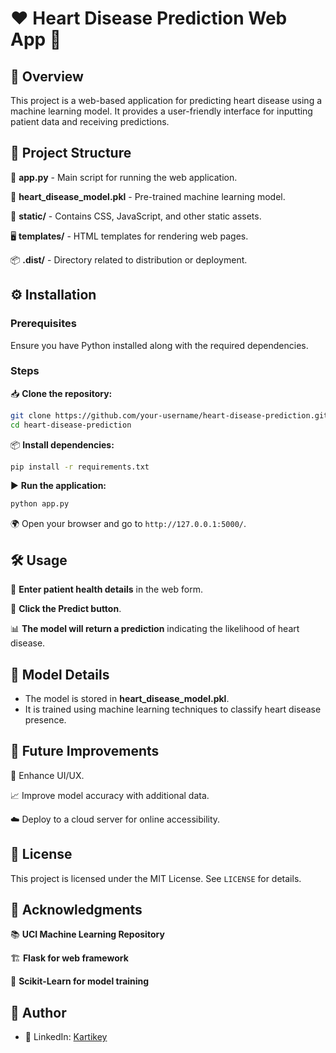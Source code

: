 # ❤️ Heart Disease Prediction Web App 🏥

## 📌 Overview
This project is a web-based application for predicting heart disease using a machine learning model. It provides a user-friendly interface for inputting patient data and receiving predictions.

## 📂 Project Structure

📝 **app.py** - Main script for running the web application.

🤖 **heart_disease_model.pkl** - Pre-trained machine learning model.

🎨 **static/** - Contains CSS, JavaScript, and other static assets.

🖥️ **templates/** - HTML templates for rendering web pages.

📦 **.dist/** - Directory related to distribution or deployment.

## ⚙️ Installation

### Prerequisites
Ensure you have Python installed along with the required dependencies.

### Steps

📥 **Clone the repository:**
```bash
git clone https://github.com/your-username/heart-disease-prediction.git
cd heart-disease-prediction
```

📦 **Install dependencies:**
```bash
pip install -r requirements.txt
```

▶️ **Run the application:**
```bash
python app.py
```

🌍 Open your browser and go to `http://127.0.0.1:5000/`.

## 🛠️ Usage

🏥 **Enter patient health details** in the web form.

🎯 **Click the Predict button**.

📊 **The model will return a prediction** indicating the likelihood of heart disease.

## 🧠 Model Details

- The model is stored in **heart_disease_model.pkl**.
- It is trained using machine learning techniques to classify heart disease presence.

## 🚀 Future Improvements

🎨 Enhance UI/UX.

📈 Improve model accuracy with additional data.

☁️ Deploy to a cloud server for online accessibility.

## 📝 License
This project is licensed under the MIT License. See `LICENSE` for details.

## 🙌 Acknowledgments

📚 **UCI Machine Learning Repository**

🏗️ **Flask for web framework**

🔬 **Scikit-Learn for model training**

## 👤 Author
- 🔗 LinkedIn: [Kartikey](https://www.linkedin.com/in/kartikey05/)

